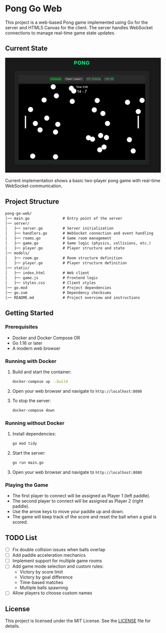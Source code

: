 # Pong Go Web

This project is a web-based Pong game implemented using Go for the server and HTML5 Canvas for the client. The server handles WebSocket connections to manage real-time game state updates.

## Current State

![Pong Game Screenshot](docs/images/game.png)

Current implementation shows a basic two-player pong game with real-time WebSocket communication.


## Project Structure

```
pong-go-web/
│── main.go               # Entry point of the server
│── server/
│   ├── server.go         # Server initialization
│   ├── handlers.go       # WebSocket connection and event handling
│   ├── rooms.go          # Game room management
│   ├── game.go           # Game logic (physics, collisions, etc.)
│   ├── player.go         # Player structure and state
│── models/
│   ├── room.go           # Room structure definition
│   ├── player.go         # Player structure definition
│── static/
│   ├── index.html        # Web client
│   ├── game.js           # Frontend logic
│   ├── styles.css        # Client styles
│── go.mod                # Project dependencies
│── go.sum                # Dependency checksums
│── README.md             # Project overview and instructions
```

## Getting Started

### Prerequisites

- Docker and Docker Compose
OR
- Go 1.16 or later
- A modern web browser

### Running with Docker

1. Build and start the container:
    ```sh
    docker-compose up --build
    ```

2. Open your web browser and navigate to `http://localhost:8080`

3. To stop the server:
    ```sh
    docker-compose down
    ```

### Running without Docker

1. Install dependencies:
    ```sh
    go mod tidy
    ```

2. Start the server:
    ```sh
    go run main.go
    ```

3. Open your web browser and navigate to `http://localhost:8080`

### Playing the Game

- The first player to connect will be assigned as Player 1 (left paddle).
- The second player to connect will be assigned as Player 2 (right paddle).
- Use the arrow keys to move your paddle up and down.
- The game will keep track of the score and reset the ball when a goal is scored.

## TODO List

- [ ] Fix double collision issues when balls overlap
- [ ] Add paddle acceleration mechanics
- [ ] Implement support for multiple game rooms
- [ ] Add game mode selection and custom rules:
  - Victory by score limit
  - Victory by goal difference
  - Time-based matches
  - Multiple balls spawning
- [ ] Allow players to choose custom names

## License

This project is licensed under the MIT License. See the [LICENSE](LICENSE) file for details.
